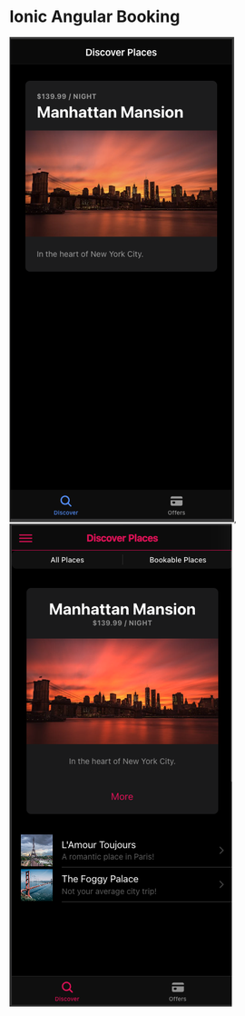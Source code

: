 # Ionic Angular Booking
![Screenshot.png](https://github.com/Kleren/Ionic-Angular-Booking/blob/master/src/assets/img/appscreenshot.png),
![Screenshot.png](https://github.com/Kleren/Ionic-Angular-Booking/blob/master/src/assets/img/appscreenshot-2.png)
